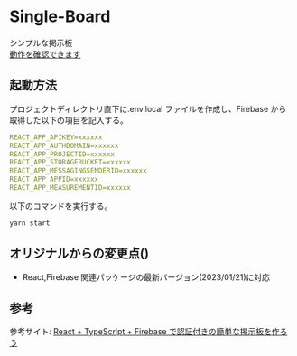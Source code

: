 # Single-Board

シンプルな掲示板  
[動作を確認できます](https://single-board-4fdff.web.app/)

## 起動方法

プロジェクトディレクトリ直下に.env.local ファイルを作成し、Firebase から取得した以下の項目を記入する。

```yml
REACT_APP_APIKEY=xxxxxx
REACT_APP_AUTHDOMAIN=xxxxxx
REACT_APP_PROJECTID=xxxxxx
REACT_APP_STORAGEBUCKET=xxxxxx
REACT_APP_MESSAGINGSENDERID=xxxxxx
REACT_APP_APPID=xxxxxx
REACT_APP_MEASUREMENTID=xxxxxx
```

以下のコマンドを実行する。

```bash
yarn start
```

## オリジナルからの変更点()

-   React,Firebase 関連パッケージの最新バージョン(2023/01/21)に対応

## 参考

参考サイト: [React + TypeScript + Firebase で認証付きの簡単な掲示板を作ろう](https://shuent.github.io/blog/first-react-app-single-board/)
